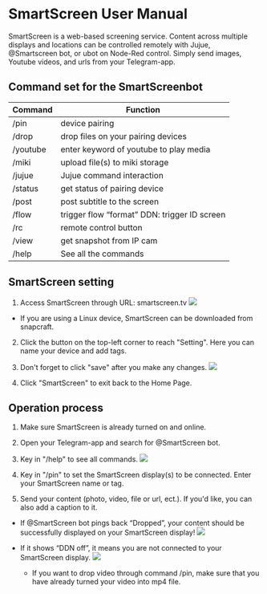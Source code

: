 # SmartScreen User Manual

SmartScreen is a web-based screening service.
Content across multiple displays and locations can be controlled remotely with Jujue, @Smartscreen bot, or ubot on Node-Red control.
Simply send images, Youtube videos, and urls from your Telegram-app.


## Command set for the SmartScreenbot


| Command | Function | 
| -------- | -------- | 
|/pin | device pairing | 
|/drop|drop files on your pairing devices|
|/youtube|enter keyword of youtube to play media|
|/miki|upload file(s) to miki storage|
|/jujue|Jujue command interaction|
|/status|get status of pairing device|
|/post|post subtitle to the screen|
|/flow|trigger flow “format” DDN: trigger ID screen
|/rc| remote control button|
|/view| get snapshot from IP cam|
|/help| See all the commands|

## SmartScreen setting
1. Access SmartScreen through URL: smartscreen.tv
![](https://i.imgur.com/tIxNcIu.png)
* If you are using a Linux device, SmartScreen can be downloaded from snapcraft. 

2. Click the button on the top-left corner  to reach "Setting". Here you can name your device and add tags.

3. Don't forget to click "save" after you make any changes.
![](https://i.imgur.com/rZDwqYD.png)


4. Click "SmartScreen" to exit back to the Home Page.

## Operation process
1. Make sure SmartScreen is already turned on and online.
2. Open your Telegram-app and search for @SmartScreen bot.
3. Key in "/help" to see all commands.
![](https://i.imgur.com/yAfFu94.jpg)

4. Key in "/pin" to set the SmartScreen display(s) to be connected. Enter your SmartScreen name or tag. 

5. Send your content (photo, video, file or url, ect.). If you'd like, you can also add a caption to it. 
* If @SmartScreen bot pings back “Dropped”, your content should be successfully displayed on your SmartScreen display!
![](https://i.imgur.com/79dAUEf.jpg)


* If it shows “DDN off”, it means you are not connected to your SmartScreen display. 
![](https://i.imgur.com/9xzqiqJ.jpg)

  - If you want to drop video through command /pin, make sure that you have already turned your video into mp4 file.
